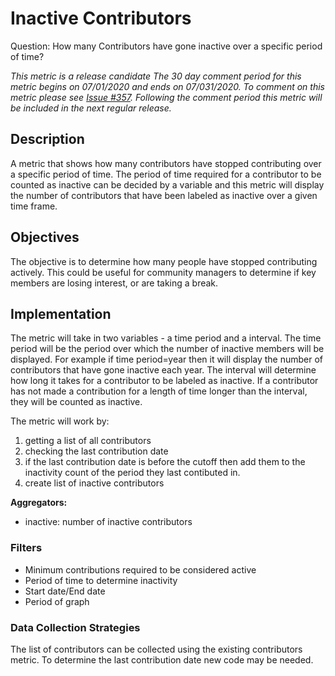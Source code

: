 # Inactive Contributors

Question: How many Contributors have gone inactive over a specific period of time?

_This metric is a release candidate The 30 day comment period for this metric begins on 07/01/2020 and ends on 07/031/2020. To comment on this metric please see [Issue #357](https://github.com/chaoss/wg-evolution/issues/357). Following the comment period this metric will be included in the next regular release._


## Description
A metric that shows how many contributors have stopped contributing over a specific period of time. The period of time required for a contributor to be counted as inactive can be decided by a variable and this metric will display the number of contributors that have been labeled as inactive over a given time frame.

## Objectives
The objective is to determine how many people have stopped contributing actively. This could be useful for community managers to determine if key members are losing interest, or are taking a break.

## Implementation
The metric will take in two variables - a time period and a interval. The time period will be the period over which the number of inactive members will be displayed. For example if time period=year then it will display the number of contributors that have gone inactive each year. The interval will determine how long it takes for a contributor to be labeled as inactive. If a contributor has not made a contribution for a length of time longer than the interval, they will be counted as inactive.

The metric will work by:
1. getting a list of all contributors
2. checking the last contribution date
3. if the last contribution date is before the cutoff then add them to the inactivity count of the period they last contibuted in.
4. create list of inactive contributors

**Aggregators:**
- inactive: number of inactive contributors

### Filters
- Minimum contributions required to be considered active
- Period of time to determine inactivity
- Start date/End date
- Period of graph

### Data Collection Strategies
The list of contributors can be collected using the existing contributors metric.
To determine the last contribution date new code may be needed.
